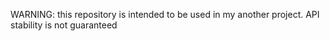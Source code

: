 WARNING: this repository is intended to be used in my another project. API stability is not guaranteed